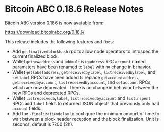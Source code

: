# Bitcoin ABC 0.18.6 Release Notes

Bitcoin ABC version 0.18.6 is now available from:

  <https://download.bitcoinabc.org/0.18.6/>

This release includes the following features and fixes:
 - Add `getfinalizedblockhash` rpc to allow node operators to introspec
 the current finalized block.
 - Wallet `getnewaddress` and `addmultisigaddress` RPC `account` named
   parameters have been renamed to `label` with no change in behavior.
 - Wallet `getlabeladdress`, `getreceivedbylabel`, `listreceivedbylabel`, and
   `setlabel` RPCs have been added to replace `getaccountaddress`,
   `getreceivedbyaccount`, `listreceivedbyaccount`, and `setaccount` RPCs,
   which are now deprecated. There is no change in behavior between the
   new RPCs and deprecated RPCs.
 - Wallet `listreceivedbylabel`, `listreceivedbyaccount` and `listunspent` RPCs
   add `label` fields to returned JSON objects that previously only had
   `account` fields.
 - Add the `-finalizationdelay` to configure the minimum amount of time to wait
   between a block header reception and the block finalization. Unit is seconds,
   default is 7200 (2h).
